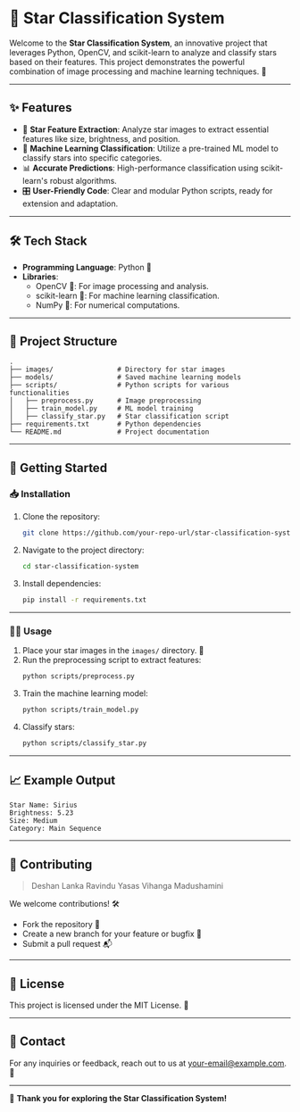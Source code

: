 # 🌌 Star Classification System

Welcome to the **Star Classification System**, an innovative project that leverages Python, OpenCV, and scikit-learn to analyze and classify stars based on their features. This project demonstrates the powerful combination of image processing and machine learning techniques. 🌟

---

## ✨ Features

- 🌠 **Star Feature Extraction**: Analyze star images to extract essential features like size, brightness, and position.
- 🧠 **Machine Learning Classification**: Utilize a pre-trained ML model to classify stars into specific categories.
- 📊 **Accurate Predictions**: High-performance classification using scikit-learn's robust algorithms.
- 🎛 **User-Friendly Code**: Clear and modular Python scripts, ready for extension and adaptation.

---

## 🛠️ Tech Stack

- **Programming Language**: Python 🐍
- **Libraries**:
  - OpenCV 📸: For image processing and analysis.
  - scikit-learn 🤖: For machine learning classification.
  - NumPy 📐: For numerical computations.

---

## 📂 Project Structure

```
.
├── images/                # Directory for star images
├── models/                # Saved machine learning models
├── scripts/               # Python scripts for various functionalities
│   ├── preprocess.py      # Image preprocessing
│   ├── train_model.py     # ML model training
│   ├── classify_star.py   # Star classification script
├── requirements.txt       # Python dependencies
└── README.md              # Project documentation
```

---

## 🚀 Getting Started

### 📥 Installation

1. Clone the repository:
   ```bash
   git clone https://github.com/your-repo-url/star-classification-system.git
   ```

2. Navigate to the project directory:
   ```bash
   cd star-classification-system
   ```

3. Install dependencies:
   ```bash
   pip install -r requirements.txt
   ```

---

### 🧑‍💻 Usage

1. Place your star images in the `images/` directory. 🌌
2. Run the preprocessing script to extract features:
   ```bash
   python scripts/preprocess.py
   ```
3. Train the machine learning model:
   ```bash
   python scripts/train_model.py
   ```
4. Classify stars:
   ```bash
   python scripts/classify_star.py
   ```

---

## 📈 Example Output

```
Star Name: Sirius
Brightness: 5.23
Size: Medium
Category: Main Sequence
```

---

## 🤝 Contributing

>Deshan Lanka
>Ravindu Yasas
>Vihanga Madushamini

We welcome contributions! 🛠️

- Fork the repository 🍴
- Create a new branch for your feature or bugfix 🌿
- Submit a pull request 📬

---

## 📜 License

This project is licensed under the MIT License. 📄

---

## 📧 Contact

For any inquiries or feedback, reach out to us at [your-email@example.com](mailto:sudharakaae7@gmail.com). 💬

---

🌟 **Thank you for exploring the Star Classification System!**
